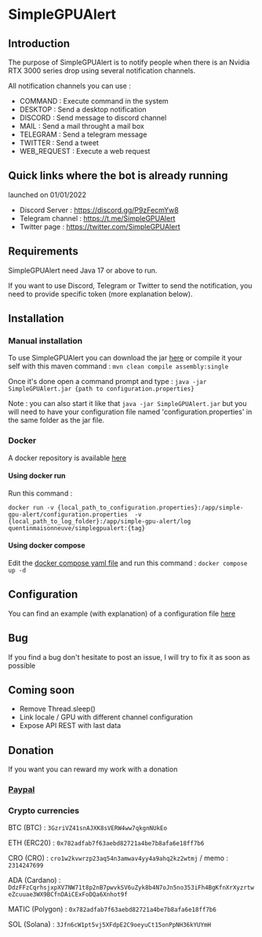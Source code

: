 # SimpleGPUAlert

## Introduction

The purpose of SimpleGPUAlert is to notify people when there is an Nvidia RTX 3000 series drop using several notification channels.

All notification channels you can use :

- COMMAND : Execute command in the system
- DESKTOP : Send a desktop notification
- DISCORD : Send message to discord channel
- MAIL : Send a mail throught a mail box
- TELEGRAM : Send a telegram message
- TWITTER : Send a tweet
- WEB_REQUEST : Execute a web request

## Quick links where the bot is already running
launched on 01/01/2022

- Discord Server : https://discord.gg/P9zFecmYw8
- Telegram channel : https://t.me/SimpleGPUAlert
- Twitter page  : https://twitter.com/SimpleGPUAlert

## Requirements

SimpleGPUAlert need Java 17 or above to run.

If you want to use Discord, Telegram or Twitter to send the notification, you need to provide specific token (more explanation below).

## Installation

### Manual installation

To use SimpleGPUAlert you can download the jar [here](https://github.com/quentinmaisonneuve/SimpleGPUAlert/releases) or compile it your self with this maven command :
`mvn clean compile assembly:single`

Once it's done open a command prompt and type :
`java -jar SimpleGPUAlert.jar {path to configuration.properties}`

Note : you can also start it like that `java -jar SimpleGPUAlert.jar` but you will need to have your configuration file named 'configuration.properties' in the same folder as the jar file.

### Docker

A docker repository is available [here](https://hub.docker.com/repository/docker/quentinmaisonneuve/simplegpualert)

#### Using docker run

Run this command :

`docker run -v {local_path_to_configuration.properties}:/app/simple-gpu-alert/configuration.properties 
    -v {local_path_to_log_folder}:/app/simple-gpu-alert/log 
    quentinmaisonneuve/simplegpualert:{tag}`

#### Using docker compose

Edit the [docker compose yaml file](src/main/resources/docker/docker-compose.yml) and run this command :
`docker compose up -d`

## Configuration

You can find an example (with explanation) of a configuration file [here](src/main/resources/configuration.properties)

## Bug

If you find a bug don't hesitate to post an issue, I will try to fix it as soon as possible

## Coming soon

- Remove Thread.sleep()
- Link locale / GPU with different channel configuration 
- Expose API REST with last data

## Donation

If you want you can reward my work with a donation

### [Paypal](https://www.paypal.me/quentinmaisonneuve) 

### Crypto currencies

BTC (BTC) : `3GzriVZ41snAJXK8sVERW4ww7qkgnNUkEo`

ETH (ERC20) : `0x782adfab7f63aebd82721a4be7b8afa6e18ff7b6`

CRO (CRO) : `cro1w2kvwrzp23aq54n3amwav4yy4a9ahq2kz2wtmj` / memo : `2314247699`

ADA (Cardano) : `DdzFFzCqrhsjxpXV7NW71t8p2nB7pwvkSV6uZyk8b4N7oJn5no353iFh4BgKfnXrXyzrtweZcuuae3WX9BCfnDAiCExFoDQa6Xnhot9f`

MATIC (Polygon) : `0x782adfab7f63aebd82721a4be7b8afa6e18ff7b6`

SOL (Solana) : `3Jfn6cW1pt5vj5XFdpE2C9oeyuCt15onPpNH36kYUYmH`
